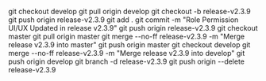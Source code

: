 git checkout develop
git pull origin develop
git checkout -b release-v2.3.9
git push origin release-v2.3.9
git add .
git commit -m "Role Permission UI/UX Updated in release v2.3.9"
git push origin release-v2.3.9
git checkout master
git pull origin master
git merge --no-ff release-v2.3.9 -m "Merge release v2.3.9 into master"
git push origin master
git checkout develop
git merge --no-ff release-v2.3.9 -m "Merge release v2.3.9 into develop"
git push origin develop
git branch -d release-v2.3.9
git push origin --delete release-v2.3.9
